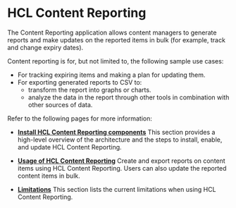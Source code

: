 # HCL Content Reporting

The Content Reporting application allows content managers to generate reports and make updates on the reported items in bulk (for example, track and change expiry dates).

Content reporting is for, but not limited to, the following sample use cases:

-  For tracking expiring items and making a plan for updating them.
-  For exporting generated reports to CSV to:
    -  transform the report into graphs or charts.
    -  analyze the data in the report through other tools in combination with other sources of data.

Refer to the following pages for more information:

- **[Install HCL Content Reporting components](../content_reporting/installation/index.md)**
    This section provides a high-level overview of the architecture and the steps to install, enable, and update HCL Content Reporting.

- **[Usage of HCL Content Reporting](../content_reporting/usage/index.md)**
    Create and export reports on content items using HCL Content Reporting. Users can also update the reported content items in bulk.

- **[Limitations](../content_reporting/limitations/index.md)** 
    This section lists the current limitations when using HCL Content Reporting.
